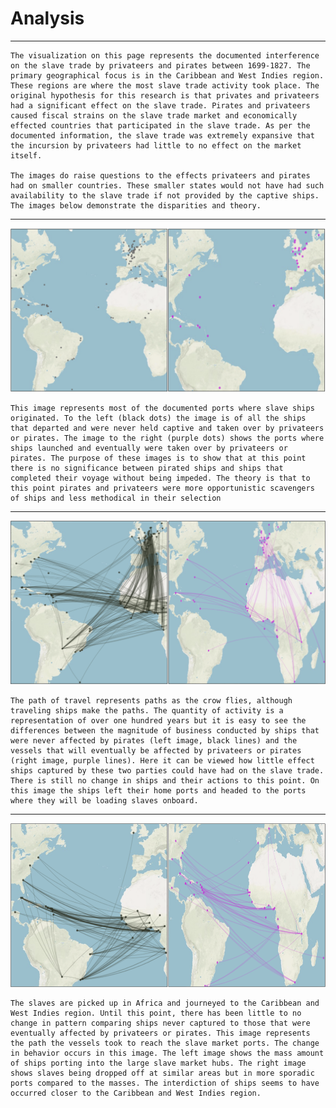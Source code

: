 # Analysis
---

   	The visualization on this page represents the documented interference on the slave trade by privateers and pirates between 1699-1827. The primary geographical focus is in the Caribbean and West Indies region. These regions are where the most slave trade activity took place. The original hypothesis for this research is that privates and privateers had a significant effect on the slave trade. Pirates and privateers caused fiscal strains on the slave trade market and economically effected countries that participated in the slave trade. As per the documented information, the slave trade was extremely expansive that the incursion by privateers had little to no effect on the market itself. 

	The images do raise questions to the effects privateers and pirates had on smaller countries. These smaller states would not have had such availability to the slave trade if not provided by the captive ships. The images below demonstrate the disparities and theory.

---

![Data Analysis](/assets/images/1.%20Origin%20Ports.png)
	
	This image represents most of the documented ports where slave ships originated. To the left (black dots) the image is of all the ships that departed and were never held captive and taken over by privateers or pirates. The image to the right (purple dots) shows the ports where ships launched and eventually were taken over by privateers or pirates. The purpose of these images is to show that at this point there is no significance between pirated ships and ships that completed their voyage without being impeded. The theory is that to this point pirates and privateers were more opportunistic scavengers of ships and less methodical in their selection

---

![Data Analysis](/assets/images/2.%20To%20slave%20ports.png)

	The path of travel represents paths as the crow flies, although traveling ships make the paths. The quantity of activity is a representation of over one hundred years but it is easy to see the differences between the magnitude of business conducted by ships that were never affected by pirates (left image, black lines) and the vessels that will eventually be affected by privateers or pirates (right image, purple lines). Here it can be viewed how little effect ships captured by these two parties could have had on the slave trade. There is still no change in ships and their actions to this point. On this image the ships left their home ports and headed to the ports where they will be loading slaves onboard. 

---

![Data Analysis](/assets/images/3.%20To%20slave%20drop%20off%20point.png)

	The slaves are picked up in Africa and journeyed to the Caribbean and West Indies region. Until this point, there has been little to no change in pattern comparing ships never captured to those that were eventually affected by privateers or pirates. This image represents the path the vessels took to reach the slave market ports. The change in behavior occurs in this image. The left image shows the mass amount of ships porting into the large slave market hubs. The right image shows slaves being dropped off at similar areas but in more sporadic ports compared to the masses. The interdiction of ships seems to have occurred closer to the Caribbean and West Indies region.  	
